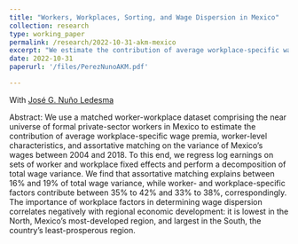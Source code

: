```yaml
---
title: "Workers, Workplaces, Sorting, and Wage Dispersion in Mexico"
collection: research
type: working_paper
permalink: /research/2022-10-31-akm-mexico
excerpt: "We estimate the contribution of average workplace-specific wage premia, worker-level characteristics, and assortative matching on the variance of wages in Mexico. We find that assortative matching explains between 16% and 19% of total wage variance, while worker- and workplace-specific factors contribute between 35% to 42% and 33% to 38%, correspondingly. The importance of workplace factors in determining wage inequality correlates negatively with regional economic development."
date: 2022-10-31
paperurl: '/files/PerezNunoAKM.pdf'

---
```

With [José G. Nuño Ledesma](https://jgnunol.github.io/)

Abstract: We use a matched worker-workplace dataset comprising the near universe of formal private-sector workers in Mexico to estimate the contribution of average workplace-specific wage premia, worker-level characteristics, and assortative matching on the variance of Mexico’s wages between 2004 and 2018. To this end, we regress log earnings on sets of worker and workplace fixed effects and perform a decomposition of total wage variance. We find that assortative matching explains between 16% and 19% of total wage variance, while worker- and workplace-specific factors contribute between 35% to 42% and 33% to 38%, correspondingly.
The importance of workplace factors in determining wage dispersion correlates negatively with regional economic development: it is lowest in the North, Mexico’s most-developed region, and largest in the South, the country’s least-prosperous region.

